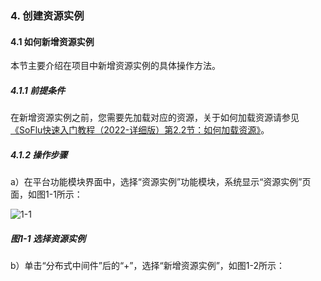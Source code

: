 ### 4. 创建资源实例

#### 4.1 如何新增资源实例

本节主要介绍在项目中新增资源实例的具体操作方法。

##### 4.1.1 前提条件

在新增资源实例之前，您需要先加载对应的资源，关于如何加载资源请参见[《SoFlu快速入门教程（2022-详细版）第2.2节：如何加载资源》](https://gitee.com/feisuanyz/SoFlu-adp/blob/master/SoFlu%EF%BC%88%E5%90%8E%E7%AB%AF%EF%BC%89%E5%85%A8%E8%87%AA%E5%8A%A8%E5%BC%80%E5%8F%91%E5%B9%B3%E5%8F%B0%E6%95%99%E7%A8%8B/SoFlu%EF%BC%88%E5%90%8E%E7%AB%AF%EF%BC%89%E5%BF%AB%E9%80%9F%E5%85%A5%E9%97%A8%E6%95%99%E7%A8%8B/SoFlu%E5%BF%AB%E9%80%9F%E5%85%A5%E9%97%A8%E6%95%99%E7%A8%8B%EF%BC%882022-%E8%AF%A6%E7%BB%86%E7%89%88%EF%BC%89/2.%20%E5%88%9B%E5%BB%BA%E9%A1%B9%E7%9B%AE/2.%20%E5%A6%82%E4%BD%95%E5%8A%A0%E8%BD%BD%E8%B5%84%E6%BA%90.md)。

##### 4.1.2 操作步骤

a）在平台功能模块界面中，选择“资源实例”功能模块，系统显示“资源实例”页面，如图1-1所示：

![1-1](https://www.feisuanyz.com/fsimage/ks-image/ks_4-1_img.png)

##### 图1-1 选择资源实例

b）单击“分布式中间件”后的“+”，选择“新增资源实例”，如图1-2所示：
